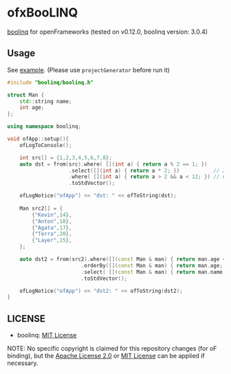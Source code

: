 # ofxBooLINQ

[boolinq](https://github.com/k06a/boolinq) for openFrameworks (tested on v0.12.0, boolinq version: 3.0.4)

## Usage

See [example](example). (Please use `projectGenerator` before run it)

```cpp
#include "boolinq/boolinq.h"

struct Man {
    std::string name;
    int age;
};

using namespace boolinq;

void ofApp::setup(){
    ofLogToConsole();

    int src[] = {1,2,3,4,5,6,7,8};
    auto dst = from(src).where( [](int a) { return a % 2 == 1; })      // 1,3,5,7
                    .select([](int a) { return a * 2; })           // 2,6,10,14
                    .where( [](int a) { return a > 2 && a < 12; }) // 6,10
                    .toStdVector();

	ofLogNotice("ofApp") << "dst: " << ofToString(dst);
    
    Man src2[] = {
        {"Kevin",14},
        {"Anton",18},
        {"Agata",17},
        {"Terra",20},
        {"Layer",15},
    };

    auto dst2 = from(src2).where([](const Man & man) { return man.age < 18; })
                        .orderBy([](const Man & man) { return man.age; })
                        .select( [](const Man & man) { return man.name; })
                        .toStdVector();

    ofLogNotice("ofApp") << "dst2: " << ofToString(dst2);
}
```

## LICENSE

- boolinq: [MIT License](https://github.com/k06a/boolinq/blob/3.0.4/LICENSE)

NOTE: No specific copyright is claimed for this repository changes (for oF binding), but the [Apache License 2.0](LICENSE_APACHE) or [MIT License](LICENSE_MIT) can be applied if necessary.
